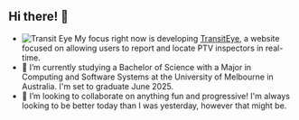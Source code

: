 ## Hi there! 👋

- ![Transit Eye](https://transiteye.spongberg.dev/_next/image?url=%2Ficon.png&w=32&q=75) My focus right now is developing [TransitEye](https://transiteye.spongberg.dev/), a website focused on allowing users to report and locate PTV inspectors in real-time.
- 🌱 I’m currently studying a Bachelor of Science with a Major in Computing and Software Systems at the University of Melbourne in Australia. I'm set to graduate June 2025.
- 👯 I’m looking to collaborate on anything fun and progressive! I'm always looking to be better today than I was yesterday, however that might be.
